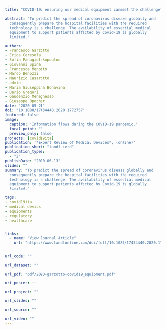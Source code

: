 ```yaml
---
title: "COVID-19: ensuring our medical equipment canmeet the challenge"

abstract: "To predict the spread of coronavirus disease globally and
  consequently prepare the hospital facilities with the required
  technology is a challenge. The availability of essential medical
  equipment to support patients affected by Covid-19 is globally
  limited."

authors:
- Francesco Garzotto
- Erica Ceresola
- Sofia Panagiotakopoulou
- Giovanni Spina
- Francesca Menotto
- Marco Benozzi
- Maurizio Casarotto
- admin
- Maria Giuseppina Bonavina
- Dario Gregori
- Gaudenzio Meneghesso
- Giuseppe Opocher
date: "2020-05-21"
doi: "10.1080/17434440.2020.1772757"
featured: false
image:
  caption: 'Information flows during the COVID-19 pandemic.'
  focal_point: ""
  preview_only: false
projects: [covid19ita]
publication: '*Expert Review of Medical Devices*, (online)'
publication_short: "tandf-ierd"
publication_types:
  - "2"
publishDate: "2020-06-13"
slides: ""
summary: "To predict the spread of coronavirus disease globally and
  consequently prepare the hospital facilities with the required
  technology is a challenge. The availability of essential medical
  equipment to support patients affected by Covid-19 is globally
  limited."

tags:
- covid19ita
- medical devics
- equipments
- regulatory
- healthcare


links:
  - name: "View Journal Article"
    url: "https://www.tandfonline.com/doi/full/10.1080/17434440.2020.1772757"


url_code: ""

url_dataset: ""

url_pdf: "pdf/2020-garzotto-covid19_equipment.pdf"

url_poster: ""

url_project: ""

url_slides: ""

url_source: ""

url_video: ""
---
```


